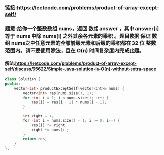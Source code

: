 ### 链接:https://leetcode.com/problems/product-of-array-except-self/

### 题意:给你一个整数数组 nums，返回 数组 answer ，其中 answer[i] 等于 nums 中除 nums[i] 之外其余各元素的乘积 。题目数据 保证 数组 nums之中任意元素的全部前缀元素和后缀的乘积都在  32 位 整数范围内。请不要使用除法，且在 O(n) 时间复杂度内完成此题。

#### 解法:https://leetcode.com/problems/product-of-array-except-self/discuss/65622/Simple-Java-solution-in-O(n)-without-extra-space

```c++
class Solution {
public:
    vector<int> productExceptSelf(vector<int>& nums) {
        vector<int> res(nums.size(), 1);        
        for (int i = 1; i < nums.size(); i++) {
            res[i] = res[i - 1] * nums[i - 1];
        }
        
        int right = 1;
        for (int i = nums.size() - 1; i >= 0; i--) {
            res[i] *= right;
            right *= nums[i];
        }
        return res;
    }
};
```

